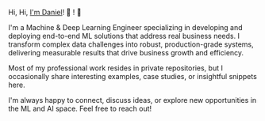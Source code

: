 Hi, Hi, [I'm Daniel]([https://www.linkedin.com/in/your-linkedin-profile-url](https://www.linkedin.com/in/daniel-tubiana-196921168/))! 👋
! 👋

I'm a Machine & Deep Learning Engineer specializing in developing and deploying end-to-end ML solutions that address real business needs. 
I transform complex data challenges into robust, production-grade systems, delivering measurable results that drive business growth and efficiency. 

Most of my professional work resides in private repositories, but I occasionally share interesting examples, case studies, or insightful snippets here.

I'm always happy to connect, discuss ideas, or explore new opportunities in the ML and AI space. Feel free to reach out!

